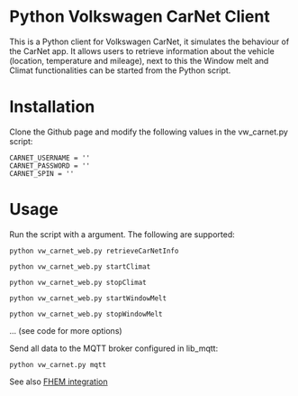 # Python Volkswagen CarNet Client

This is a Python client for Volkswagen CarNet, it simulates the behaviour of the CarNet app. It allows users to retrieve information about the vehicle (location, temperature and mileage), next to this the Window melt and Climat functionalities can be started from the Python script.

# Installation

Clone the Github page and modify the following values in the vw_carnet.py script:
```
CARNET_USERNAME = ''
CARNET_PASSWORD = ''
CARNET_SPIN = ''
```

# Usage

Run the script with a argument. The following are supported:
```
python vw_carnet_web.py retrieveCarNetInfo
```

```
python vw_carnet_web.py startClimat
```

```
python vw_carnet_web.py stopClimat
```

```
python vw_carnet_web.py startWindowMelt
```

```
python vw_carnet_web.py stopWindowMelt
```

...
(see code for more options)

Send all data to the MQTT broker configured in lib_mqtt:
```
python vw_carnet.py mqtt
```

See also [FHEM integration](https://forum.fhem.de/index.php/topic,83090.msg886586.html#msg886586)
